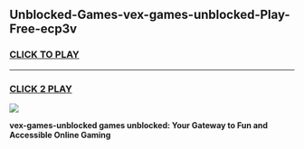 
## Unblocked-Games-vex-games-unblocked-Play-Free-ecp3v
<h3>
<a href="https://premium76.site?title=vex-games-unblocked&ref=17A">CLICK TO PLAY</a></h3>
<hr>

<h3>
<a href="https://premium76.site?title=vex-games-unblocked&ref=17A">CLICK 2 PLAY</a>
  
</h3>

<a href="https://premium76.site?title=vex-games-unblocked&ref=17A"><img src="https://clearcache.store/games.png"></a>


**vex-games-unblocked games unblocked: Your Gateway to Fun and Accessible Online Gaming**
